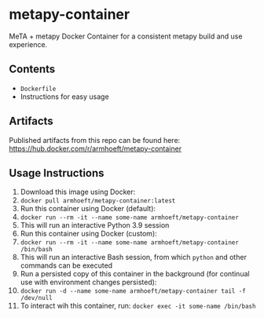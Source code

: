 # metapy-container
MeTA + metapy Docker Container for a consistent metapy build and use experience.

## Contents
* `Dockerfile`
* Instructions for easy usage

## Artifacts
Published artifacts from this repo can be found here: https://hub.docker.com/r/armhoeft/metapy-container

## Usage Instructions
1. Download this image using Docker:
  1. `docker pull armhoeft/metapy-container:latest`
1. Run this container using Docker (default):
  1. `docker run --rm -it --name some-name armhoeft/metapy-container`
  1. This will run an interactive Python 3.9 session
1. Run this container using Docker (custom):
  1. `docker run --rm -it --name some-name armhoeft/metapy-container /bin/bash`
  1. This will run an interactive Bash session, from which `python` and other commands can be executed
1. Run a persisted copy of this container in the background (for continual use with environment changes persisted):
  1. `docker run -d --name some-name armhoeft/metapy-container tail -f /dev/null`
  1. To interact wih this container, run: `docker exec -it some-name /bin/bash`

